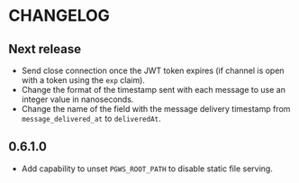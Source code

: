 # CHANGELOG

## Next release

- Send close connection once the JWT token expires (if channel is open with a token using the `exp` claim).
- Change the format of the timestamp sent with each message to use an integer value in nanoseconds.
- Change the name of the field with the message delivery timestamp from `message_delivered_at` to `deliveredAt`.

## 0.6.1.0

- Add capability to unset `PGWS_ROOT_PATH` to disable static file serving.
